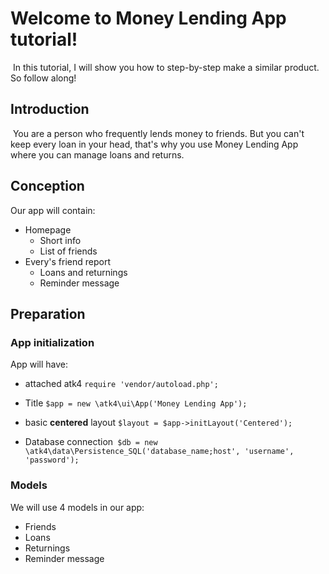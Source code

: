 # Welcome to Money Lending App tutorial!

​	In this tutorial, I will show you how to step-by-step make a similar product. So follow along!

## Introduction

​	You are a person who frequently lends money to friends. But you can't keep every loan in your head, that's why you use Money Lending App where you can manage loans and returns.

## Conception

Our app will contain: 

 * Homepage
    * Short info
    * List of friends
* Every's friend report
  * Loans and returnings
  * Reminder message

## Preparation

### App initialization

App will have:

* attached atk4 `require 'vendor/autoload.php';`
* Title `$app = new \atk4\ui\App('Money Lending App');`


* basic **centered** layout `$layout = $app->initLayout('Centered');`
* Database connection` $db = new \atk4\data\Persistence_SQL('database_name;host', 'username', 'password');` 

### Models

We will use 4 models in our app:

* Friends
* Loans
* Returnings
* Reminder message
